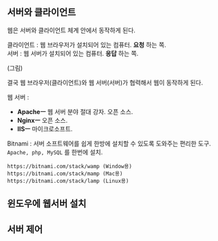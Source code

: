 ## 서버와 클라이언트

웹은 서버와 클라이언트 체계 안에서 동작하게 된다.  

클라이언트 : 웹 브라우저가 설치되어 있는 컴퓨터. **요청** 하는 쪽.  
서버 : 웹 서버가 설치되어 있는 컴퓨터. **응답** 하는 쪽.

(그림)

결국 웹 브라우저(클라이언트)와 웹 서버(서버)가 협력해서 웹이 동작하게 된다.  

웹 서버 :
- **Apacheㅡ** 웹 서버 분야 절대 강자. 오픈 소스.
- **Nginxㅡ** 오픈 소스.
- **IISㅡ** 마이크로소프트.

Bitnami : 서버 소프트웨어를 쉽게 한방에 설치할 수 있도록 도와주는 편리한 도구. `Apache, php, MySQL` 를 한번에 설치.  
```
https://bitnami.com/stack/wamp (Window용)
https://bitnami.com/stack/mamp (Mac용)
https://bitnami.com/stack/lamp (Linux용)
```

## 윈도우에 웹서버 설치

## 서버 제어
